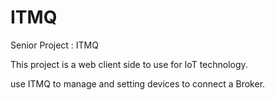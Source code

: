 # ITMQ
Senior Project : ITMQ

This project is a web client side to use for IoT technology.

use ITMQ to manage and setting devices to connect a Broker.
